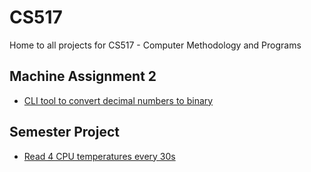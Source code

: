 # CS517
Home to all projects for CS517 - Computer Methodology and Programs

## Machine Assignment 2

- [CLI tool to convert decimal numbers to binary](https://github.com/Trozzel/machine-exercise2)

## Semester Project

- [Read 4 CPU temperatures every 30s](https://github.com/Trozzel/CS517-SemesterProject)
